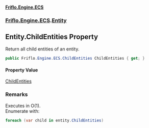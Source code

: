 #### [Friflo.Engine.ECS](index.md 'index')
### [Friflo.Engine.ECS](Friflo.Engine.ECS.md 'Friflo.Engine.ECS').[Entity](Entity.md 'Friflo.Engine.ECS.Entity')

## Entity.ChildEntities Property

Return all child entities of an entity.

```csharp
public Friflo.Engine.ECS.ChildEntities ChildEntities { get; }
```

#### Property Value
[ChildEntities](ChildEntities.md 'Friflo.Engine.ECS.ChildEntities')

### Remarks
Executes in O(1).<br/> Enumerate with:

```csharp
foreach (var child in entity.ChildEntities)
```